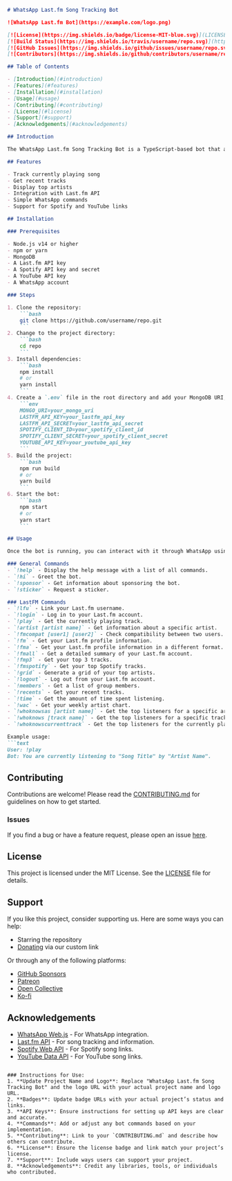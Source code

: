 ```markdown
# WhatsApp Last.fm Song Tracking Bot

![WhatsApp Last.fm Bot](https://example.com/logo.png)

[![License](https://img.shields.io/badge/license-MIT-blue.svg)](LICENSE)
[![Build Status](https://img.shields.io/travis/username/repo.svg)](https://travis-ci.org/username/repo)
[![GitHub Issues](https://img.shields.io/github/issues/username/repo.svg)](https://github.com/username/repo/issues)
[![Contributors](https://img.shields.io/github/contributors/username/repo.svg)](https://github.com/username/repo/graphs/contributors)

## Table of Contents

- [Introduction](#introduction)
- [Features](#features)
- [Installation](#installation)
- [Usage](#usage)
- [Contributing](#contributing)
- [License](#license)
- [Support](#support)
- [Acknowledgements](#acknowledgements)

## Introduction

The WhatsApp Last.fm Song Tracking Bot is a TypeScript-based bot that allows users to track their listening habits on Last.fm via WhatsApp. By sending simple commands, users can get information about their currently playing track, recent tracks, top artists, and more directly through WhatsApp.

## Features

- Track currently playing song
- Get recent tracks
- Display top artists
- Integration with Last.fm API
- Simple WhatsApp commands
- Support for Spotify and YouTube links

## Installation

### Prerequisites

- Node.js v14 or higher
- npm or yarn
- MongoDB
- A Last.fm API key
- A Spotify API key and secret
- A YouTube API key
- A WhatsApp account

### Steps

1. Clone the repository:
    ```bash
    git clone https://github.com/username/repo.git
    ```
2. Change to the project directory:
    ```bash
    cd repo
    ```
3. Install dependencies:
    ```bash
    npm install
    # or
    yarn install
    ```
4. Create a `.env` file in the root directory and add your MongoDB URI, Last.fm API key and secret, Spotify client ID and secret, and YouTube API key:
    ```env
    MONGO_URI=your_mongo_uri
    LASTFM_API_KEY=your_lastfm_api_key
    LASTFM_API_SECRET=your_lastfm_api_secret
    SPOTIFY_CLIENT_ID=your_spotify_client_id
    SPOTIFY_CLIENT_SECRET=your_spotify_client_secret
    YOUTUBE_API_KEY=your_youtube_api_key
    ```
5. Build the project:
    ```bash
    npm run build
    # or
    yarn build
    ```
6. Start the bot:
    ```bash
    npm start
    # or
    yarn start
    ```

## Usage

Once the bot is running, you can interact with it through WhatsApp using the following commands:

### General Commands
- `!help` - Display the help message with a list of all commands.
- `!hi` - Greet the bot.
- `!sponsor` - Get information about sponsoring the bot.
- `!sticker` - Request a sticker.

### LastFM Commands
- `!lfu` - Link your Last.fm username.
- `!login` - Log in to your Last.fm account.
- `!play` - Get the currently playing track.
- `!artist [artist name]` - Get information about a specific artist.
- `!fmcompat [user1] [user2]` - Check compatibility between two users.
- `!fm` - Get your Last.fm profile information.
- `!fma` - Get your Last.fm profile information in a different format.
- `!fmall` - Get a detailed summary of your Last.fm account.
- `!fmp3` - Get your top 3 tracks.
- `!fmspotify` - Get your top Spotify tracks.
- `!grid` - Generate a grid of your top artists.
- `!logout` - Log out from your Last.fm account.
- `!members` - Get a list of group members.
- `!recents` - Get your recent tracks.
- `!time` - Get the amount of time spent listening.
- `!wac` - Get your weekly artist chart.
- `!whoknowsas [artist name]` - Get the top listeners for a specific artist.
- `!whoknows [track name]` - Get the top listeners for a specific track.
- `!whoknowscurrenttrack` - Get the top listeners for the currently playing track.

Example usage:
```text
User: !play
Bot: You are currently listening to "Song Title" by "Artist Name".
```

## Contributing

Contributions are welcome! Please read the [CONTRIBUTING.md](CONTRIBUTING.md) for guidelines on how to get started.

### Issues

If you find a bug or have a feature request, please open an issue [here](https://github.com/username/repo/issues).

## License

This project is licensed under the MIT License. See the [LICENSE](LICENSE) file for details.

## Support

If you like this project, consider supporting us. Here are some ways you can help:

- Starring the repository
- [Donating](https://example.com/donate) via our custom link

Or through any of the following platforms:

- [GitHub Sponsors](https://github.com/sponsors/username)
- [Patreon](https://patreon.com/username)
- [Open Collective](https://opencollective.com/username)
- [Ko-fi](https://ko-fi.com/username)

## Acknowledgements

- [WhatsApp Web.js](https://github.com/pedroslopez/whatsapp-web.js) - For WhatsApp integration.
- [Last.fm API](https://www.last.fm/api) - For song tracking and information.
- [Spotify Web API](https://developer.spotify.com/documentation/web-api/) - For Spotify song links.
- [YouTube Data API](https://developers.google.com/youtube/v3) - For YouTube song links.
```

### Instructions for Use:
1. **Update Project Name and Logo**: Replace "WhatsApp Last.fm Song Tracking Bot" and the logo URL with your actual project name and logo URL.
2. **Badges**: Update badge URLs with your actual project’s status and links.
3. **API Keys**: Ensure instructions for setting up API keys are clear and accurate.
4. **Commands**: Add or adjust any bot commands based on your implementation.
5. **Contributing**: Link to your `CONTRIBUTING.md` and describe how others can contribute.
6. **License**: Ensure the license badge and link match your project’s license.
7. **Support**: Include ways users can support your project.
8. **Acknowledgements**: Credit any libraries, tools, or individuals who contributed.
